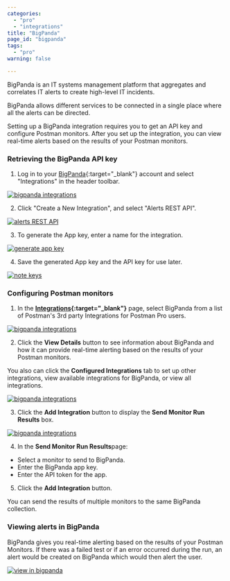 ```yaml
---
categories:
  - "pro"
  - "integrations"
title: "BigPanda"
page_id: "bigpanda"
tags: 
  - "pro"
warning: false

---
```

BigPanda is an IT systems management platform that aggregates and correlates IT alerts to create high-level IT incidents.

BigPanda allows different services to be connected in a single place where all the alerts can be directed.

Setting up a BigPanda integration requires you to get an API key and configure Postman monitors. After you set up the integration, you can view real-time alerts based on the results of your Postman monitors.


### Retrieving the BigPanda API key

1. Log in to your [BigPanda](https://bigpanda.io/){:target="_blank"} account and select "Integrations" in the header toolbar.

[![bigpanda integrations](https://s3.amazonaws.com/postman-static-getpostman-com/postman-docs/58834801.png)](https://s3.amazonaws.com/postman-static-getpostman-com/postman-docs/58834801.png)

<ol start="2">
  <li>Click "Create a New Integration", and select "Alerts REST API".</li>
</ol>

[![alerts REST API](https://s3.amazonaws.com/postman-static-getpostman-com/postman-docs/58834897.png)](https://s3.amazonaws.com/postman-static-getpostman-com/postman-docs/58834897.png)

<ol start="3">
  <li>To generate the App key, enter a name for the integration.</li>
</ol>

[![generate app key](https://s3.amazonaws.com/postman-static-getpostman-com/postman-docs/58834937.png)](https://s3.amazonaws.com/postman-static-getpostman-com/postman-docs/58834937.png)

<ol start="4">
  <li>Save the generated App key and the API key for use later.
</li>
</ol>

[![note keys](https://s3.amazonaws.com/postman-static-getpostman-com/postman-docs/58835014.png)](https://s3.amazonaws.com/postman-static-getpostman-com/postman-docs/58835014.png)

### Configuring Postman monitors

1. In the **[Integrations](https://app.getpostman.com/dashboard/integrations){:target="_blank"}** page, select BigPanda from a list of Postman's 3rd party Integrations for Postman Pro users.

[![bigpanda integrations](https://s3.amazonaws.com/postman-static-getpostman-com/postman-docs/integrations_bigPanda1.png)](https://s3.amazonaws.com/postman-static-getpostman-com/postman-docs/integrations_bigPanda1.png)

<ol start="2">
  <li>Click the <b>View Details</b> button to see information about BigPanda and how it can provide real-time alerting based on the results of your Postman monitors. 
</li>
</ol>

You also can click the **Configured Integrations** tab to set up other integrations, view available integrations for BigPanda, or view all integrations.

[![bigpanda integrations](https://s3.amazonaws.com/postman-static-getpostman-com/postman-docs/integrations_bigPanda_details2.png)](https://s3.amazonaws.com/postman-static-getpostman-com/postman-docs/integrations_bigPanda_details2.png)

<ol start="3">
  <li>Click the <b>Add Integration</b> button to display the <b>Send Monitor Run Results</b> box. 
</li>
</ol>

[![bigpanda integrations](https://s3.amazonaws.com/postman-static-getpostman-com/postman-docs/integrations_BigPanda_sendMonitor1.png)](https://s3.amazonaws.com/postman-static-getpostman-com/postman-docs/integrations_BigPanda_sendMonitor1.png)

<ol start="4">
  <li>
In the <b>Send Monitor Run Results</b>page: 
</li>
</ol>

* Select a monitor to send to BigPanda.
* Enter the BigPanda app key.
* Enter the API token for the app.


<ol start="5">
  <li>
    Click the <b>Add Integration</b> button. 
</li>
</ol>


You can send the results of multiple monitors to the same BigPanda collection.

### Viewing alerts in BigPanda

BigPanda gives you real-time alerting based on the results of your Postman Monitors. If there was a failed test or if an error occurred during the run, an alert would be created on BigPanda which would then alert the user.

[![view in bigpanda](https://s3.amazonaws.com/postman-static-getpostman-com/postman-docs/58835364.png)](https://s3.amazonaws.com/postman-static-getpostman-com/postman-docs/58835364.png)
